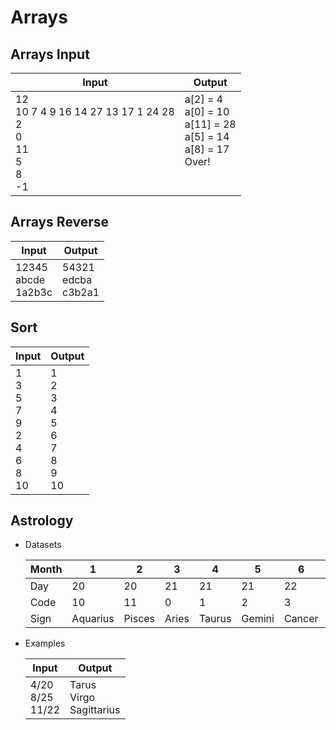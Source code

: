 # Arrays

## Arrays Input
| Input | Output |
|---|---|
| 12<br>10 7 4 9 16 14 27 13 17 1 24 28<br>2<br>0<br>11<br>5<br>8<br>-1 | a[2] = 4<br>a[0] = 10<br>a[11] = 28<br>a[5] = 14<br>a[8] = 17<br>Over!<br><br><br> |

## Arrays Reverse
| Input | Output |
|---|---|
| 12345<br>abcde<br>1a2b3c | 54321<br>edcba<br>c3b2a1 |

## Sort
| Input | Output |
|---|---|
| 1<br>3<br>5<br>7<br>9<br>2<br>4<br>6<br>8<br>10 | 1<br>2<br>3<br>4<br>5<br>6<br>7<br>8<br>9<br>10 |


## Astrology
+ Datasets

	| Month         | 1        | 2      | 3     | 4      | 5      | 6      | 7   | 8     | 9     | 10      | 11          | 12        |
	|---------------|----------|--------|-------|--------|--------|--------|-----|-------|-------|---------|-------------|-----------|
	| Day | 20       | 20     | 21    | 21     | 21     | 22     | 23  | 23    | 23    | 23      | 22          | 22        |
	| Code   | 10       | 11     | 0     | 1      | 2      | 3      | 4   | 5     | 6     | 7       | 8           | 9         |
	| Sign          | Aquarius | Pisces | Aries | Taurus | Gemini | Cancer | Leo | Virgo | Libra | Scorpio | Sagittarius | Capricorn |

+ Examples

	| Input | Output |
	|---|---|
	| 4/20<br>8/25<br>11/22 | Tarus<br>Virgo<br>Sagittarius |
